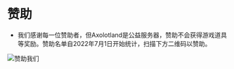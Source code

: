# 赞助
- 我们感谢每一位赞助者，但Axolotland是公益服务器，赞助不会获得游戏道具等奖励。赞助名单自2022年7月1日开始统计，扫描下方二维码以赞助。

![赞助我们](/pay.gif "赞助我们")